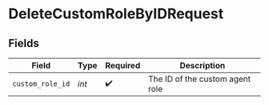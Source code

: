 # DeleteCustomRoleByIDRequest


## Fields

| Field                           | Type                            | Required                        | Description                     |
| ------------------------------- | ------------------------------- | ------------------------------- | ------------------------------- |
| `custom_role_id`                | *int*                           | :heavy_check_mark:              | The ID of the custom agent role |